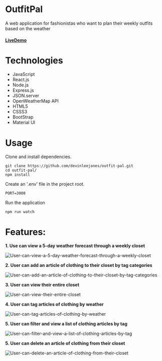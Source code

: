 # OutfitPal
A web application for fashionistas who want to plan their weekly outfits based on the weather

#### [LiveDemo](https://outfit-pal.herokuapp.com/)

# Technologies
- JavaScript
- React.js
- Node.js
- Express.js
- JSON.server
- OpenWeatherMap API
- HTML5
- CSSS3
- BootStrap
- Material UI

# Usage
Clone and install dependencies.
```
git clone https://github.com/devinleejones/outfit-pal.git
cd outfit-pal/
npm install
```
Create an '.env' file in the project root.
```
PORT=3000
```
Run the application
```
npm run watch
```

# Features:

**1. Use can view a 5-day weather forecast through a weekly closet**

![User-can-view-a-5-day-weather-forecast-through-a-weekly-closet](https://user-images.githubusercontent.com/38872859/48094787-f0d48080-e1c7-11e8-90c6-6e39dd65e65a.gif)

**2. User can add an article of clothing to their closet by tag categories**

![User-can-add-an-article-of-clothing-to-their-closet-by-tag-categories](https://user-images.githubusercontent.com/38872859/48095068-a1db1b00-e1c8-11e8-971f-70990a340cd5.gif)

**3. User can view their entire closet**

![User-can-view-their-entire-closet](https://user-images.githubusercontent.com/38872859/48095102-b4edeb00-e1c8-11e8-8b1d-34d0b0f98bff.gif)

**4. User can tag articles of clothing by weather**

![User-can-tag-articles-of-clothing-by-weather](https://user-images.githubusercontent.com/38872859/48095129-cb944200-e1c8-11e8-9234-3c6473a37563.gif)

**5. User can filter and view a list of clothing articles by tag**

![User-can-filter-and-view-a-list-of-clothing-articles-by-tag](https://user-images.githubusercontent.com/38872859/48095159-da7af480-e1c8-11e8-8dfe-7eb499033a4e.gif)

**5. User can delete an article of clothing from their closet**

![User-can-delete-an-article-of-clothing-from-their-closet](https://user-images.githubusercontent.com/38872859/48172425-b268bf80-e2b4-11e8-85c6-49fbbe5d3869.gif)
